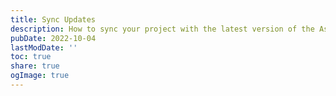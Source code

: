 ```yaml
---
title: Sync Updates
description: How to sync your project with the latest version of the Astro AntfuStyle Theme
pubDate: 2022-10-04
lastModDate: ''
toc: true
share: true
ogImage: true
---
```




